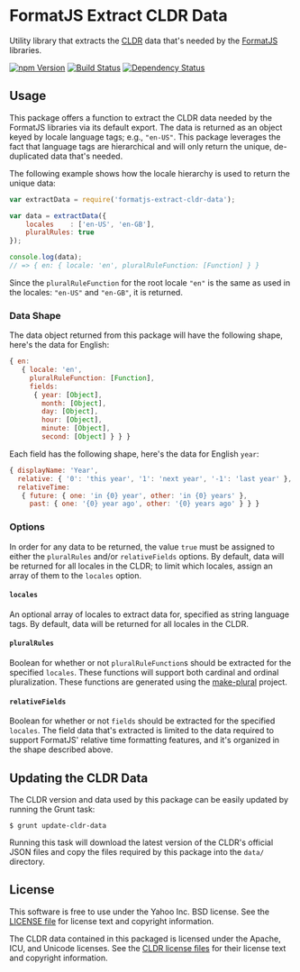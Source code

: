 FormatJS Extract CLDR Data
==========================

Utility library that extracts the [CLDR][] data that's needed by the [FormatJS][] libraries.

[![npm Version][npm-badge]][npm]
[![Build Status][travis-badge]][travis]
[![Dependency Status][david-badge]][david]


## Usage

This package offers a function to extract the CLDR data needed by the FormatJS libraries via its default export. The data is returned as an object keyed by locale language tags; e.g., `"en-US"`. This package leverages the fact that language tags are hierarchical and will only return the unique, de-duplicated data that's needed.

The following example shows how the locale hierarchy is used to return the unique data:

```js
var extractData = require('formatjs-extract-cldr-data');

var data = extractData({
    locales    : ['en-US', 'en-GB'],
    pluralRules: true
});

console.log(data);
// => { en: { locale: 'en', pluralRuleFunction: [Function] } }
```

Since the `pluralRuleFunction` for the root locale `"en"` is the same as used in the locales: `"en-US"` and `"en-GB"`, it is returned.

### Data Shape

The data object returned from this package will have the following shape, here's the data for English:

```js
{ en:
   { locale: 'en',
     pluralRuleFunction: [Function],
     fields:
      { year: [Object],
        month: [Object],
        day: [Object],
        hour: [Object],
        minute: [Object],
        second: [Object] } } }
```

Each field has the following shape, here's the data for English `year`:

```js
{ displayName: 'Year',
  relative: { '0': 'this year', '1': 'next year', '-1': 'last year' },
  relativeTime:
   { future: { one: 'in {0} year', other: 'in {0} years' },
     past: { one: '{0} year ago', other: '{0} years ago' } } }
```

### Options

In order for any data to be returned, the value `true` must be assigned to either the `pluralRules` and/or `relativeFields` options. By default, data will be returned for all locales in the CLDR; to limit which locales, assign an array of them to the `locales` option.

#### `locales`

An optional array of locales to extract data for, specified as string language tags. By default, data will be returned for all locales in the CLDR.

#### `pluralRules`

Boolean for whether or not `pluralRuleFunction`s should be extracted for the specified `locales`. These functions will support both cardinal and ordinal pluralization. These functions are generated using the [make-plural][] project.

#### `relativeFields`

Boolean for whether or not `fields` should be extracted for the specified `locales`. The field data that's extracted is limited to the data required to support FormatJS' relative time formatting features, and it's organized in the shape described above.


## Updating the CLDR Data

The CLDR version and data used by this package can be easily updated by running the Grunt task:

```shell
$ grunt update-cldr-data
```

Running this task will download the latest version of the CLDR's official JSON files and copy the files required by this package into the `data/` directory.


## License

This software is free to use under the Yahoo Inc. BSD license. See the [LICENSE file][] for license text and copyright information.

The CLDR data contained in this packaged is licensed under the Apache, ICU, and Unicode licenses. See the [CLDR license files][] for their license text and copyright information.


[CLDR]: http://cldr.unicode.org/
[FormatJS]: http://formatjs.io/
[npm]: https://www.npmjs.org/package/formatjs-extract-cldr-data
[npm-badge]: https://img.shields.io/npm/v/formatjs-extract-cldr-data.svg?style=flat-square
[david]: https://david-dm.org/yahoo/formatjs-extract-cldr-data
[david-badge]: https://img.shields.io/david/yahoo/formatjs-extract-cldr-data.svg?style=flat-square
[travis]: https://travis-ci.org/yahoo/formatjs-extract-cldr-data
[travis-badge]: https://img.shields.io/travis/yahoo/formatjs-extract-cldr-data.svg?style=flat-square
[make-plural]: https://github.com/eemeli/make-plural.js
[LICENSE file]: https://github.com/yahoo/formatjs-extract-cldr-data/blob/master/LICENSE.md
[CLDR license files]: https://github.com/yahoo/formatjs-extract-cldr-data/tree/master/data
